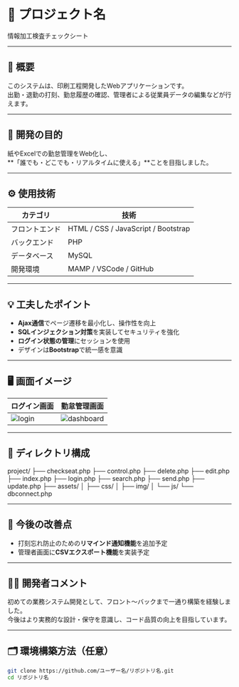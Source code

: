 # 🌸 プロジェクト名
情報加工検査チェックシート

---

## 📝 概要
このシステムは、印刷工程開発したWebアプリケーションです。  
出勤・退勤の打刻、勤怠履歴の確認、管理者による従業員データの編集などが行えます。

---

## 🎯 開発の目的
紙やExcelでの勤怠管理をWeb化し、  
**「誰でも・どこでも・リアルタイムに使える」**ことを目指しました。

---

## ⚙️ 使用技術
| カテゴリ | 技術 |
|-----------|------|
| フロントエンド | HTML / CSS / JavaScript / Bootstrap |
| バックエンド | PHP |
| データベース | MySQL |
| 開発環境 | MAMP / VSCode / GitHub |

---

## 💡 工夫したポイント
- **Ajax通信**でページ遷移を最小化し、操作性を向上  
- **SQLインジェクション対策**を実装してセキュリティを強化  
- **ログイン状態の管理**にセッションを使用  
- デザインは**Bootstrap**で統一感を意識  

---

## 🖥️ 画面イメージ
| ログイン画面 | 勤怠管理画面 |
|---------------|--------------|
| ![login](./images/login.png) | ![dashboard](./images/dashboard.png) |

---

## 📂 ディレクトリ構成
project/
├── checkseat.php
├── control.php
├── delete.php
├── edit.php
├── index.php
├── login.php
├── search.php
├── send.php
├── update.php
├── assets/
│ ├── css/
│ ├── img/
│ └── js/
└── dbconnect.php


---

## 🚀 今後の改善点
- 打刻忘れ防止のための**リマインド通知機能**を追加予定  
- 管理者画面に**CSVエクスポート機能**を実装予定  

---

## 👩‍💻 開発者コメント
初めての業務システム開発として、フロント〜バックまで一通り構築を経験しました。  
今後はより実務的な設計・保守を意識し、コード品質の向上を目指しています。

---

## 🗂️ 環境構築方法（任意）
```bash
git clone https://github.com/ユーザー名/リポジトリ名.git
cd リポジトリ名
